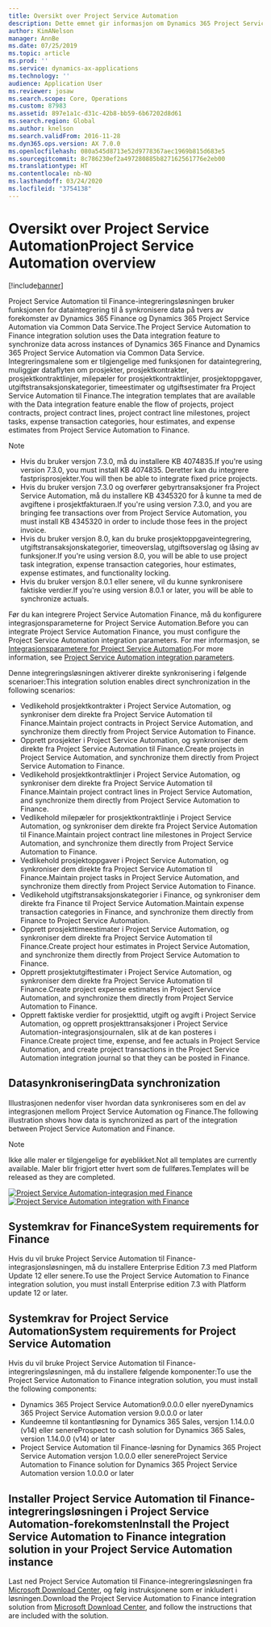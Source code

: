 ```yaml
---
title: Oversikt over Project Service Automation
description: Dette emnet gir informasjon om Dynamics 365 Project Service Automation til Dynamics 365 Finance-integreringsløsningen.
author: KimANelson
manager: AnnBe
ms.date: 07/25/2019
ms.topic: article
ms.prod: ''
ms.service: dynamics-ax-applications
ms.technology: ''
audience: Application User
ms.reviewer: josaw
ms.search.scope: Core, Operations
ms.custom: 87983
ms.assetid: 897e1a1c-d31c-42b8-bb59-6b67202d8d61
ms.search.region: Global
ms.author: knelson
ms.search.validFrom: 2016-11-28
ms.dyn365.ops.version: AX 7.0.0
ms.openlocfilehash: 080a545d8713e52d9778367aec1969b815d683e5
ms.sourcegitcommit: 8c786230ef2a497280885b827162561776e2eb00
ms.translationtype: HT
ms.contentlocale: nb-NO
ms.lasthandoff: 03/24/2020
ms.locfileid: "3754138"
---
```

# <a name="project-service-automation-overview"></a><span data-ttu-id="5ff60-103">Oversikt over Project Service Automation</span><span class="sxs-lookup"><span data-stu-id="5ff60-103">Project Service Automation overview</span></span>

[!include[banner](../includes/banner.md)]

<span data-ttu-id="5ff60-104">Project Service Automation til Finance-integreringsløsningen bruker funksjonen for dataintegrering til å synkronisere data på tvers av forekomster av Dynamics 365 Finance og Dynamics 365 Project Service Automation via Common Data Service.</span><span class="sxs-lookup"><span data-stu-id="5ff60-104">The Project Service Automation to Finance integration solution uses the Data integration feature to synchronize data across instances of Dynamics 365 Finance and Dynamics 365 Project Service Automation via Common Data Service.</span></span> <span data-ttu-id="5ff60-105">Integreringsmalene som er tilgjengelige med funksjonen for dataintegrering, muliggjør dataflyten om prosjekter, prosjektkontrakter, prosjektkontraktlinjer, milepæler for prosjektkontraktlinjer, prosjektoppgaver, utgiftstransaksjonskategorier, timeestimater og utgiftsestimater fra Project Service Automation til Finance.</span><span class="sxs-lookup"><span data-stu-id="5ff60-105">The integration templates that are available with the Data integration feature enable the flow of projects, project contracts, project contract lines, project contract line milestones, project tasks, expense transaction categories, hour estimates, and expense estimates from Project Service Automation to Finance.</span></span>

> [!NOTE]
> - <span data-ttu-id="5ff60-106">Hvis du bruker versjon 7.3.0, må du installere KB 4074835.</span><span class="sxs-lookup"><span data-stu-id="5ff60-106">If you're using version 7.3.0, you must install KB 4074835.</span></span> <span data-ttu-id="5ff60-107">Deretter kan du integrere fastprisprosjekter.</span><span class="sxs-lookup"><span data-stu-id="5ff60-107">You will then be able to integrate fixed price projects.</span></span>
> - <span data-ttu-id="5ff60-108">Hvis du bruker versjon 7.3.0 og overfører gebyrtransaksjoner fra Project Service Automation, må du installere KB 4345320 for å kunne ta med de avgiftene i prosjektfakturaen.</span><span class="sxs-lookup"><span data-stu-id="5ff60-108">If you're using version 7.3.0, and you are bringing fee transactions over from Project Service Automation, you must install KB 4345320 in order to include those fees in the project invoice.</span></span>
> - <span data-ttu-id="5ff60-109">Hvis du bruker versjon 8.0, kan du bruke prosjektoppgaveintegrering, utgiftstransaksjonskategorier, timeoverslag, utgiftsoverslag og låsing av funksjoner.</span><span class="sxs-lookup"><span data-stu-id="5ff60-109">If you're using version 8.0, you will be able to use project task integration, expense transaction categories, hour estimates, expense estimates, and functionality locking.</span></span>
> - <span data-ttu-id="5ff60-110">Hvis du bruker versjon 8.0.1 eller senere, vil du kunne synkronisere faktiske verdier.</span><span class="sxs-lookup"><span data-stu-id="5ff60-110">If you're using version 8.0.1 or later, you will be able to synchronize actuals.</span></span>

<span data-ttu-id="5ff60-111">Før du kan integrere Project Service Automation Finance, må du konfigurere integrasjonsparameterne for Project Service Automation.</span><span class="sxs-lookup"><span data-stu-id="5ff60-111">Before you can integrate Project Service Automation Finance, you must configure the Project Service Automation integration parameters.</span></span> <span data-ttu-id="5ff60-112">For mer informasjon, se [Integrasjonsparametere for Project Service Automation](PSA-parameters.md).</span><span class="sxs-lookup"><span data-stu-id="5ff60-112">For more information, see [Project Service Automation integration parameters](PSA-parameters.md).</span></span>

<span data-ttu-id="5ff60-113">Denne integreringsløsningen aktiverer direkte synkronisering i følgende scenarioer:</span><span class="sxs-lookup"><span data-stu-id="5ff60-113">This integration solution enables direct synchronization in the following scenarios:</span></span>

- <span data-ttu-id="5ff60-114">Vedlikehold prosjektkontrakter i Project Service Automation, og synkroniser dem direkte fra Project Service Automation til Finance.</span><span class="sxs-lookup"><span data-stu-id="5ff60-114">Maintain project contracts in Project Service Automation, and synchronize them directly from Project Service Automation to Finance.</span></span>
- <span data-ttu-id="5ff60-115">Opprett prosjekter i Project Service Automation, og synkroniser dem direkte fra Project Service Automation til Finance.</span><span class="sxs-lookup"><span data-stu-id="5ff60-115">Create projects in Project Service Automation, and synchronize them directly from Project Service Automation to Finance.</span></span>
- <span data-ttu-id="5ff60-116">Vedlikehold prosjektkontraktlinjer i Project Service Automation, og synkroniser dem direkte fra Project Service Automation til Finance.</span><span class="sxs-lookup"><span data-stu-id="5ff60-116">Maintain project contract lines in Project Service Automation, and synchronize them directly from Project Service Automation to Finance.</span></span>
- <span data-ttu-id="5ff60-117">Vedlikehold milepæler for prosjektkontraktlinje i Project Service Automation, og synkroniser dem direkte fra Project Service Automation til Finance.</span><span class="sxs-lookup"><span data-stu-id="5ff60-117">Maintain project contract line milestones in Project Service Automation, and synchronize them directly from Project Service Automation to Finance.</span></span>
- <span data-ttu-id="5ff60-118">Vedlikehold prosjektoppgaver i Project Service Automation, og synkroniser dem direkte fra Project Service Automation til Finance.</span><span class="sxs-lookup"><span data-stu-id="5ff60-118">Maintain project tasks in Project Service Automation, and synchronize them directly from Project Service Automation to Finance.</span></span>
- <span data-ttu-id="5ff60-119">Vedlikehold utgiftstransaksjonskategorier i Finance, og synkroniser dem direkte fra Finance til Project Service Automation.</span><span class="sxs-lookup"><span data-stu-id="5ff60-119">Maintain expense transaction categories in Finance, and synchronize them directly from Finance to Project Service Automation.</span></span>
- <span data-ttu-id="5ff60-120">Opprett prosjekttimeestimater i Project Service Automation, og synkroniser dem direkte fra Project Service Automation til Finance.</span><span class="sxs-lookup"><span data-stu-id="5ff60-120">Create project hour estimates in Project Service Automation, and synchronize them directly from Project Service Automation to Finance.</span></span>
- <span data-ttu-id="5ff60-121">Opprett prosjektutgiftestimater i Project Service Automation, og synkroniser dem direkte fra Project Service Automation til Finance.</span><span class="sxs-lookup"><span data-stu-id="5ff60-121">Create project expense estimates in Project Service Automation, and synchronize them directly from Project Service Automation to Finance.</span></span>
- <span data-ttu-id="5ff60-122">Opprett faktiske verdier for prosjekttid, utgift og avgift i Project Service Automation, og opprett prosjekttransaksjoner i Project Service Automation-integrasjonsjournalen, slik at de kan posteres i Finance.</span><span class="sxs-lookup"><span data-stu-id="5ff60-122">Create project time, expense, and fee actuals in Project Service Automation, and create project transactions in the Project Service Automation integration journal so that they can be posted in Finance.</span></span>

## <a name="data-synchronization"></a><span data-ttu-id="5ff60-123">Datasynkronisering</span><span class="sxs-lookup"><span data-stu-id="5ff60-123">Data synchronization</span></span>

<span data-ttu-id="5ff60-124">Illustrasjonen nedenfor viser hvordan data synkroniseres som en del av integrasjonen mellom Project Service Automation og Finance.</span><span class="sxs-lookup"><span data-stu-id="5ff60-124">The following illustration shows how data is synchronized as part of the integration between Project Service Automation and Finance.</span></span>

> [!NOTE]
> <span data-ttu-id="5ff60-125">Ikke alle maler er tilgjengelige for øyeblikket.</span><span class="sxs-lookup"><span data-stu-id="5ff60-125">Not all templates are currently available.</span></span> <span data-ttu-id="5ff60-126">Maler blir frigjort etter hvert som de fullføres.</span><span class="sxs-lookup"><span data-stu-id="5ff60-126">Templates will be released as they are completed.</span></span>

<span data-ttu-id="5ff60-127">[![Project Service Automation-integrasjon med Finance](./media/PSA-integration.png)](./media/PSA-integration.png)</span><span class="sxs-lookup"><span data-stu-id="5ff60-127">[![Project Service Automation integration with Finance](./media/PSA-integration.png)](./media/PSA-integration.png)</span></span>

## <a name="system-requirements-for-finance"></a><span data-ttu-id="5ff60-128">Systemkrav for Finance</span><span class="sxs-lookup"><span data-stu-id="5ff60-128">System requirements for Finance</span></span>

<span data-ttu-id="5ff60-129">Hvis du vil bruke Project Service Automation til Finance-integrasjonsløsningen, må du installere Enterprise Edition 7.3 med Platform Update 12 eller senere.</span><span class="sxs-lookup"><span data-stu-id="5ff60-129">To use the Project Service Automation to Finance integration solution, you must install Enterprise edition 7.3 with Platform update 12 or later.</span></span>

## <a name="system-requirements-for-project-service-automation"></a><span data-ttu-id="5ff60-130">Systemkrav for Project Service Automation</span><span class="sxs-lookup"><span data-stu-id="5ff60-130">System requirements for Project Service Automation</span></span>

<span data-ttu-id="5ff60-131">Hvis du vil bruke Project Service Automation til Finance-integreringsløsningen, må du installere følgende komponenter:</span><span class="sxs-lookup"><span data-stu-id="5ff60-131">To use the Project Service Automation to Finance integration solution, you must install the following components:</span></span>

- <span data-ttu-id="5ff60-132">Dynamics 365 Project Service Automation9.0.0.0 eller nyere</span><span class="sxs-lookup"><span data-stu-id="5ff60-132">Dynamics 365 Project Service Automation version 9.0.0.0 or later</span></span>
- <span data-ttu-id="5ff60-133">Kundeemne til kontantløsning for Dynamics 365 Sales, versjon 1.14.0.0 (v14) eller senere</span><span class="sxs-lookup"><span data-stu-id="5ff60-133">Prospect to cash solution for Dynamics 365 Sales, version 1.14.0.0 (v14) or later</span></span>
- <span data-ttu-id="5ff60-134">Project Service Automation til Finance-løsning for Dynamics 365 Project Service Automation versjon 1.0.0.0 eller senere</span><span class="sxs-lookup"><span data-stu-id="5ff60-134">Project Service Automation to Finance solution for Dynamics 365 Project Service Automation version 1.0.0.0 or later</span></span>

## <a name="install-the-project-service-automation-to-finance-integration-solution-in-your-project-service-automation-instance"></a><span data-ttu-id="5ff60-135">Installer Project Service Automation til Finance-integreringsløsningen i Project Service Automation-forekomsten</span><span class="sxs-lookup"><span data-stu-id="5ff60-135">Install the Project Service Automation to Finance integration solution in your Project Service Automation instance</span></span>

<span data-ttu-id="5ff60-136">Last ned Project Service Automation til Finance-integreringsløsningen fra [Microsoft Download Center](https://www.microsoft.com/download/details.aspx?id=57016), og følg instruksjonene som er inkludert i løsningen.</span><span class="sxs-lookup"><span data-stu-id="5ff60-136">Download the Project Service Automation to Finance integration solution from [Microsoft Download Center](https://www.microsoft.com/download/details.aspx?id=57016), and follow the instructions that are included with the solution.</span></span>
